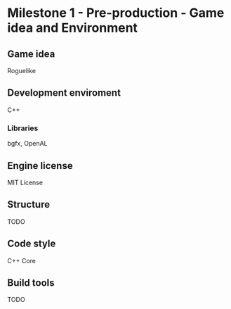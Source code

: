 # Milestone 1 - Pre-production - Game idea and Environment
## Game idea
Roguelike
## Development enviroment
C++
### Libraries
bgfx, OpenAL
## Engine license
MIT License
## Structure
TODO
## Code style
C++ Core
## Build tools
TODO

